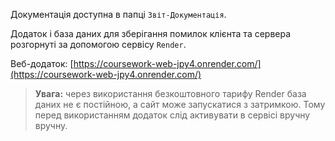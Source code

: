 Документація доступна в папці `Звіт-Документація`.

Додаток і база даних для зберігання помилок клієнта та сервера розгорнуті за допомогою сервісу `Render`.

Веб-додаток: [https://coursework-web-jpy4.onrender.com/](https://coursework-web-jpy4.onrender.com/)

> **Увага:** через використання безкоштовного тарифу Render база даних не є постійною, а сайт може запускатися з затримкою. Тому перед використанням додаток слід активувати в сервісі вручну вручну.

